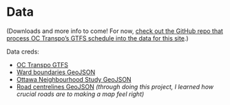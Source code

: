 # Data

(Downloads and more info to come! For now, [check out the GitHub repo that process OC Transpo’s GTFS schedule into the data for this site](https://github.com/lchski/octranspo-new-ways-to-bus-data/).)

Data creds:

- [OC Transpo GTFS](https://www.octranspo.com/en/plan-your-trip/travel-tools/developers/)
- [Ward boundaries GeoJSON](https://open.ottawa.ca/datasets/ottawa::wards-2022-2026)
- [Ottawa Neighbourhood Study GeoJSON](https://open.ottawa.ca/datasets/ottawa::ottawa-neighbourhood-study-ons-neighbourhood-boundaries-gen-3/explore)
- [Road centrelines GeoJSON](https://open.ottawa.ca/datasets/road-centrelines) _(through doing this project, I learned how crucial roads are to making a map feel right)_


<!-- TKTK -->